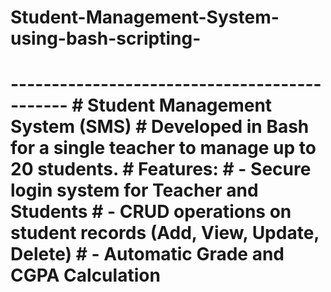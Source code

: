 # Student-Management-System-using-bash-scripting-
# --------------------------------------------- # Student Management System (SMS) # Developed in Bash for a single teacher to manage up to 20 students. # Features: # - Secure login system for Teacher and Students # - CRUD operations on student records (Add, View, Update, Delete) # - Automatic Grade and CGPA Calculation 
